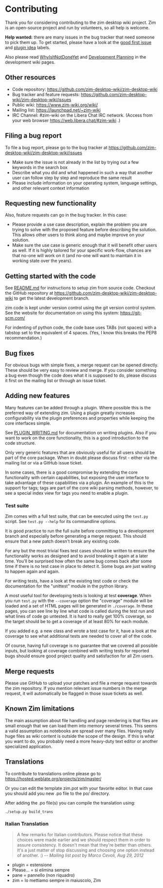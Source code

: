 Contributing
============

Thank you for considering contributing to the zim desktop wiki project. Zim
is an open-source project and run by volunteers, so all help is welcome.


**Help wanted:** there are many issues in the bug tracker that need someone to pick
them up. To get started, please have a look at the
[good first issue](https://github.com/zim-desktop-wiki/zim-desktop-wiki/labels/good%20first%20issue)
and
[plugin idea](https://github.com/zim-desktop-wiki/zim-desktop-wiki/labels/plugin%20idea) labels.

Also please read [WhyIsItNotDoneYet](https://github.com/zim-desktop-wiki/zim-desktop-wiki/wiki/WhyIsItNotDoneYet)
and [Development Planning](https://github.com/zim-desktop-wiki/zim-desktop-wiki/wiki/Planning) in the development wiki pages.


## Other resources
* Code repository:
  https://github.com/zim-desktop-wiki/zim-desktop-wiki
* Bug tracker and feature requests:
  https://github.com/zim-desktop-wiki/zim-desktop-wiki/issues
* Public wiki:
  https://www.zim-wiki.org/wiki/
* Mailing list:
  https://launchpad.net/~zim-wiki
* IRC Channel:
  #zim-wiki on the Libera Chat IRC network. (Access from your web browser https://web.libera.chat/#zim-wiki .)


## Filing a bug report
To file a bug report, please go to the bug tracker at
https://github.com/zim-desktop-wiki/zim-desktop-wiki/issues

* Make sure the issue is not already in the list by trying out a few keywords
  in the search box
* Describe what you did and what happened in such a way that another user can
  follow step by step and reproduce the same result
* Please include information on your operating system, language settings, and
  other relevant context information

## Requesting new functionality
Also, feature requests can go in the bug tracker. In this case:

* Please provide a use case description, explain the problem you are trying to
solve with the proposed feature before describing the solution. This allows
  other users to think along and maybe improve on your solution.
* Make sure the use case is generic enough that it will benefit other users
  as well. If it is highly tailored for your specific work-flow, chances are
  that no-one will work on it (and no-one will want to maintain it in working
  state over the years).


## Getting started with the code

See [README.md](./README.md) for instructions to setup zim from source code. Checkout
the GitHub repository at https://github.com/zim-desktop-wiki/zim-desktop-wiki
to get the latest development branch.

zim code is kept under version control using the git version control system.
See the website for documentation on using this system: https://git-scm.com/

For indenting of python code, the code base uses TABs (not spaces) with a
tabstop set to the equivalent of 4 spaces. (Yes, I know this breaks the PEP8
recommendation.)


## Bug fixes
For obvious bugs with simple fixes, a merge request can be opened directly.
These should be very easy to review and merge. If you consider something a bug
even though the code does what it is supposed to do, please discuss it first on
the mailing list or through an issue ticket.


## Adding new features
Many features can be added through a plugin. Where possible this is the
preferred way of extending zim. Using a plugin greatly increases
configurability via the plugin preferences and properties while keeping the
core interfaces simple.

See [PLUGIN_WRITING.md](./PLUGIN_WRITING.md) for documentation on writing plugins. Also if you want
to work on the core functionality, this is a good introduction to the code
structure.

Only very generic features that are obviously useful for all users should be
part of the core package. When in doubt please discuss first - either via the
mailing list or via a GitHub issue ticket.

In some cases, there is a good compromise by extending the core functionality
with certain capabilities, but exposing the user interface to take advantage of
these capabilities via a plugin. An example of this is the support for tags;
tags are part of the core wiki parsing methods, however, to see a special index
view for tags you need to enable a plugin.

### Test suite

Zim comes with a full test suite, that can be executed using the `test.py`
script. See `test.py --help` for its commandline options.

It is good practice to run the full suite before committing to a development
branch and especially before generating a merge request. This should ensure that a
new patch doesn't break any existing code.

For any but the most trivial fixes test cases should be written to ensure the
functionality works as designed and to avoid breaking it again at a later time.
You'll be surprised how often the same bug comes back after some time if there is
no test case in place to detect it. Some bugs are just waiting to happen
again and again.

For writing tests, have a look at the existing test code or check the
documentation for the "unittest" module in the python library.

A most useful tool for developing tests is looking at test **coverage**. When
you run `test.py` with the `--coverage` option the "coverage" module
will be loaded and a set of HTML pages will be generated in `./coverage`. In
these pages, you can see line by line what code is called during the test run and
what lines of code go untested. It is hard to really get 100% coverage, so
the target should be to get a coverage of at least 80% for each module.

If you added e.g. a new class and wrote a test case for it, have a look at the
coverage to see what additional tests are needed to cover all of the code.

Of course, having full coverage is no guarantee that we covered all possible inputs, but
looking at coverage combined with writing tests for reported bugs should ensure
good project quality and satisfaction for all Zim users.


## Merge requests
Please use GitHub to upload your patches and file a merge request towards the
zim repository. If you mention relevant issue numbers in the merge request, it
will automatically be flagged in those issue tickets as well.

## Known Zim limitations
The main assumption about file handling and page rendering is that files
are small enough that we can load them into memory several times. This seems a
valid assumption as notebooks are spread over many files. Having really huge
files as wiki content is outside the scope of the design. If this is what you want
to do, you probably need a more heavy-duty text editor or another specialized
application.


## Translations

To contribute to translations online please go to
https://hosted.weblate.org/projects/zim/master/

Or you can edit the template zim.pot with your favorite editor. In that case you should add you new .po file to the po/ directory.

After adding the .po file(s) you can compile the translation using:

    ./setup.py build_trans


### Italian Translation

> A few remarks for Italian contributors. Please notice that these choices were
made earlier and we should respect them in order to assure consistency. It
doesn't mean that they're better than others. It's a just matter of stop
discussing and choosing one option instead of another. :)
-- *Mailing list post by  Marco Cevoli, Aug 29, 2012*

* plugin = estensione
* Please... = si elimina sempre
* pane = pannello (non riquadro)
* zim = lo mettiamo sempre in maiuscolo, Zim
